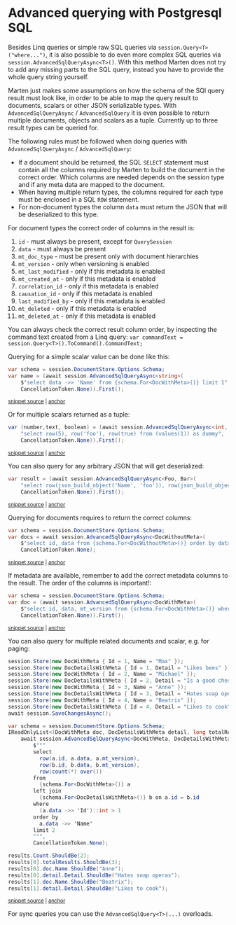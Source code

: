 # Advanced querying with Postgresql SQL

Besides Linq queries or simple raw SQL queries via `session.Query<T>("where...")`, it is also possible to do even more complex SQL queries via `session.AdvancedSqlQueryAsync<T>()`.
With this method Marten does not try to add any missing parts to the SQL query, instead you have to provide the whole query string yourself.

Marten just makes some assumptions on how the schema of the SQl query result must look like, in order to be able to map the query result to documents, scalars or other JSON serializable types.
With `AdvancedSqlQueryAsync` / `AdvancedSqlQuery` it is even possible to return multiple documents, objects and scalars as a tuple. Currently up to three result types can be queried for.

The following rules must be followed when doing queries with `AdvancedSqlQueryAsync` / `AdvancedSqlQuery`:

- If a document should be returned, the SQL `SELECT` statement must contain all the columns required by Marten to build
  the document in the correct order. Which columns are needed depends on the session type and if any meta data are
  mapped to the document.
- When having multiple return types, the columns required for each type must be enclosed in a SQL `ROW` statement.
- For non-document types the column `data` must return the JSON that will be deserialized to this type.

For document types the correct order of columns in the result is:

1. `id` - must always be present, except for `QuerySession`
2. `data` - must always be present
3. `mt_doc_type` - must be present only with document hierarchies
4. `mt_version` - only when versioning is enabled
5. `mt_last_modified` - only if this metadata is enabled 
6. `mt_created_at` - only if this metadata is enabled
7. `correlation_id` - only if this metadata is enabled
8. `causation_id` - only if this metadata is enabled
9. `last_modified_by` - only if this metadata is enabled
10. `mt_deleted` - only if this metadata is enabled
11. `mt_deleted_at` - only if this metadata is enabled

You can always check the correct result column order, by inspecting the command text created from a Linq query: `var commandText = session.Query<T>().ToCommand().CommandText;`

Querying for a simple scalar value can be done like this:

<!-- snippet: sample_advanced_sql_query_single_scalar -->
<a id='snippet-sample_advanced_sql_query_single_scalar'></a>
```cs
var schema = session.DocumentStore.Options.Schema;
var name = (await session.AdvancedSqlQueryAsync<string>(
    $"select data ->> 'Name' from {schema.For<DocWithMeta>()} limit 1",
    CancellationToken.None)).First();
```
<sup><a href='https://github.com/JasperFx/marten/blob/master/src/DocumentDbTests/Reading/advanced_sql_query.cs#L25-L30' title='Snippet source file'>snippet source</a> | <a href='#snippet-sample_advanced_sql_query_single_scalar' title='Start of snippet'>anchor</a></sup>
<!-- endSnippet -->

Or for multiple scalars returned as a tuple:

<!-- snippet: sample_advanced_sql_query_multiple_scalars -->
<a id='snippet-sample_advanced_sql_query_multiple_scalars'></a>
```cs
var (number,text, boolean) = (await session.AdvancedSqlQueryAsync<int, string, bool>(
    "select row(5), row('foo'), row(true) from (values(1)) as dummy",
    CancellationToken.None)).First();
```
<sup><a href='https://github.com/JasperFx/marten/blob/master/src/DocumentDbTests/Reading/advanced_sql_query.cs#L38-L42' title='Snippet source file'>snippet source</a> | <a href='#snippet-sample_advanced_sql_query_multiple_scalars' title='Start of snippet'>anchor</a></sup>
<!-- endSnippet -->

You can also query for any arbitrary JSON that will get deserialized:

<!-- snippet: sample_advanced_sql_query_json_object -->
<a id='snippet-sample_advanced_sql_query_json_object'></a>
```cs
var result = (await session.AdvancedSqlQueryAsync<Foo, Bar>(
    "select row(json_build_object('Name', 'foo')), row(json_build_object('Name', 'bar')) from (values(1)) as dummy",
    CancellationToken.None)).First();
```
<sup><a href='https://github.com/JasperFx/marten/blob/master/src/DocumentDbTests/Reading/advanced_sql_query.cs#L52-L56' title='Snippet source file'>snippet source</a> | <a href='#snippet-sample_advanced_sql_query_json_object' title='Start of snippet'>anchor</a></sup>
<!-- endSnippet -->

Querying for documents requires to return the correct columns:

<!-- snippet: sample_advanced_sql_query_documents -->
<a id='snippet-sample_advanced_sql_query_documents'></a>
```cs
var schema = session.DocumentStore.Options.Schema;
var docs = await session.AdvancedSqlQueryAsync<DocWithoutMeta>(
    $"select id, data from {schema.For<DocWithoutMeta>()} order by data ->> 'Name'",
    CancellationToken.None);
```
<sup><a href='https://github.com/JasperFx/marten/blob/master/src/DocumentDbTests/Reading/advanced_sql_query.cs#L68-L73' title='Snippet source file'>snippet source</a> | <a href='#snippet-sample_advanced_sql_query_documents' title='Start of snippet'>anchor</a></sup>
<!-- endSnippet -->

If metadata are available, remember to add the correct metadata columns to the result. The order of the columns is
important!:

<!-- snippet: sample_advanced_sql_query_documents_with_metadata -->
<a id='snippet-sample_advanced_sql_query_documents_with_metadata'></a>
```cs
var schema = session.DocumentStore.Options.Schema;
var doc = (await session.AdvancedSqlQueryAsync<DocWithMeta>(
    $"select id, data, mt_version from {schema.For<DocWithMeta>()} where data ->> 'Name' = 'Max'",
    CancellationToken.None)).First();
```
<sup><a href='https://github.com/JasperFx/marten/blob/master/src/DocumentDbTests/Reading/advanced_sql_query.cs#L85-L90' title='Snippet source file'>snippet source</a> | <a href='#snippet-sample_advanced_sql_query_documents_with_metadata' title='Start of snippet'>anchor</a></sup>
<!-- endSnippet -->

You can also query for multiple related documents and scalar, e.g. for paging:

<!-- snippet: sample_advanced_sql_query_related_documents_and_scalar -->
<a id='snippet-sample_advanced_sql_query_related_documents_and_scalar'></a>
```cs
session.Store(new DocWithMeta { Id = 1, Name = "Max" });
session.Store(new DocDetailsWithMeta { Id = 1, Detail = "Likes bees" });
session.Store(new DocWithMeta { Id = 2, Name = "Michael" });
session.Store(new DocDetailsWithMeta { Id = 2, Detail = "Is a good chess player" });
session.Store(new DocWithMeta { Id = 3, Name = "Anne" });
session.Store(new DocDetailsWithMeta { Id = 3, Detail = "Hates soap operas" });
session.Store(new DocWithMeta { Id = 4, Name = "Beatrix" });
session.Store(new DocDetailsWithMeta { Id = 4, Detail = "Likes to cook" });
await session.SaveChangesAsync();

var schema = session.DocumentStore.Options.Schema;
IReadOnlyList<(DocWithMeta doc, DocDetailsWithMeta detail, long totalResults)> results =
    await session.AdvancedSqlQueryAsync<DocWithMeta, DocDetailsWithMeta, long>(
        $"""
        select
          row(a.id, a.data, a.mt_version),
          row(b.id, b.data, b.mt_version),
          row(count(*) over())
        from
          {schema.For<DocWithMeta>()} a
        left join
          {schema.For<DocDetailsWithMeta>()} b on a.id = b.id
        where
          (a.data ->> 'Id')::int > 1
        order by
          a.data ->> 'Name'
        limit 2
        """,
        CancellationToken.None);

results.Count.ShouldBe(2);
results[0].totalResults.ShouldBe(3);
results[0].doc.Name.ShouldBe("Anne");
results[0].detail.Detail.ShouldBe("Hates soap operas");
results[1].doc.Name.ShouldBe("Beatrix");
results[1].detail.Detail.ShouldBe("Likes to cook");
```
<sup><a href='https://github.com/JasperFx/marten/blob/master/src/DocumentDbTests/Reading/advanced_sql_query.cs#L100-L137' title='Snippet source file'>snippet source</a> | <a href='#snippet-sample_advanced_sql_query_related_documents_and_scalar' title='Start of snippet'>anchor</a></sup>
<!-- endSnippet -->

For sync queries you can use the `AdvancedSqlQuery<T>(...)` overloads.
